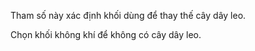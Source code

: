 Tham số này xác định khối dùng để thay thế cây dây leo.

Chọn khối không khí để không có cây dây leo.